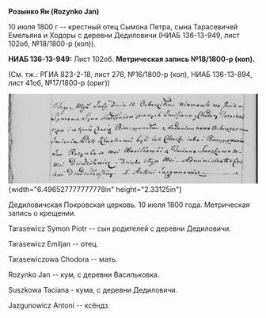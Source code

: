 **Розынко Ян (Rozynko Jan)**

10 июля 1800 г -- крестный отец Сымона Петра, сына Тарасевичей Емельяна
и Ходоры с деревни Дедиловичи (НИАБ 136-13-949, лист 102об, №18/1800-р
(коп)).

**НИАБ 136-13-949:** Лист 102об. **Метрическая запись №18/1800-р
(коп).**

(См. тж.: РГИА 823-2-18, лист 276, №16/1800-р (коп), НИАБ 136-13-894,
лист 41об, №17/1800-р (ориг))

![](./media/2ae7675949481270a2fea04970244467f80dc1ef.png){width="6.496527777777778in"
height="2.33125in"}

Дедиловичская Покровская церковь. 10 июля 1800 года. Метрическая запись
о крещении.

Tarasewicz Symon Piotr -- сын родителей с деревни Дедиловичи.

Tarasewicz Emiljan -- отец.

Tarasewiczowa Chodora -- мать.

Rozynko Jan -- кум, с деревни Васильковка.

Suszkowa Taciana - кума, с деревни Дедиловичи.

Jazgunowicz Antoni -- ксёндз.
